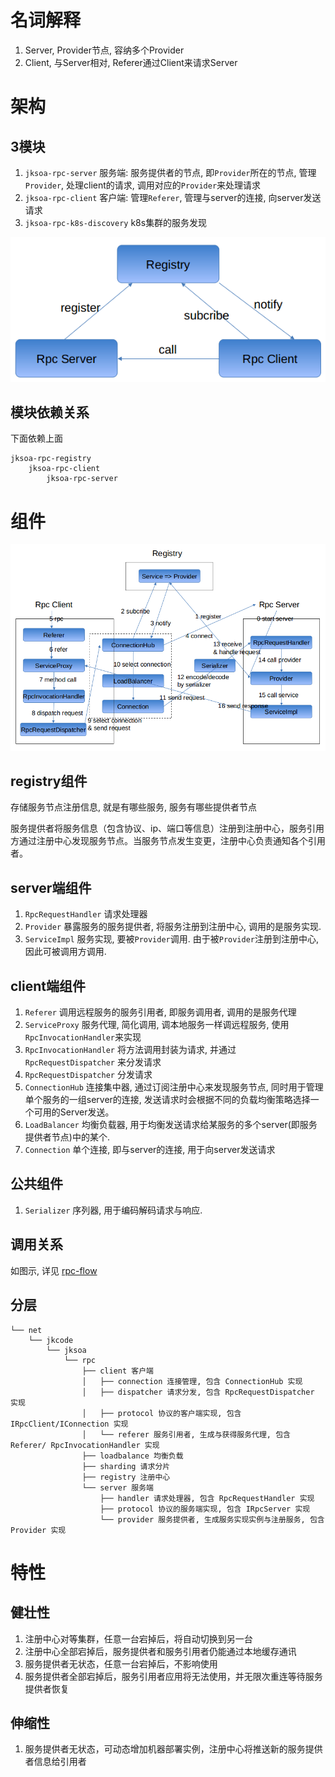 # 名词解释

1. Server, Provider节点, 容纳多个Provider
2. Client, 与Server相对, Referer通过Client来请求Server

# 架构

## 3模块
1. `jksoa-rpc-server` 服务端: 服务提供者的节点, 即`Provider`所在的节点, 管理`Provider`, 处理client的请求, 调用对应的`Provider`来处理请求
2. `jksoa-rpc-client` 客户端: 管理`Referer`, 管理与server的连接, 向server发送请求
3. `jksoa-rpc-k8s-discovery` k8s集群的服务发现

![module](img/module.png)

## 模块依赖关系
下面依赖上面
```
jksoa-rpc-registry
    jksoa-rpc-client
        jksoa-rpc-server
```

# 组件

![rpc-flow](img/rpc-flow.png)

## registry组件
存储服务节点注册信息, 就是有哪些服务, 服务有哪些提供者节点

服务提供者将服务信息（包含协议、ip、端口等信息）注册到注册中心，服务引用方通过注册中心发现服务节点。当服务节点发生变更，注册中心负责通知各个引用者。

## server端组件
1. `RpcRequestHandler` 请求处理器
2. `Provider` 暴露服务的服务提供者, 将服务注册到注册中心, 调用的是服务实现.
3. `ServiceImpl` 服务实现, 要被`Provider`调用. 由于被`Provider`注册到注册中心, 因此可被调用方调用.

## client端组件
1. `Referer` 调用远程服务的服务引用者, 即服务调用者, 调用的是服务代理
2. `ServiceProxy` 服务代理, 简化调用, 调本地服务一样调远程服务, 使用`RpcInvocationHandler`来实现
3. `RpcInvocationHandler` 将方法调用封装为请求, 并通过 `RpcRequestDispatcher` 来分发请求
4. `RpcRequestDispatcher` 分发请求
5. `ConnectionHub` 连接集中器, 通过订阅注册中心来发现服务节点, 同时用于管理单个服务的一组server的连接, 发送请求时会根据不同的负载均衡策略选择一个可用的Server发送。
6. `LoadBalancer` 均衡负载器, 用于均衡发送请求给某服务的多个server(即服务提供者节点)中的某个.
7. `Connection` 单个连接, 即与server的连接, 用于向server发送请求

## 公共组件
1. `Serializer` 序列器, 用于编码解码请求与响应.

## 调用关系
如图示, 详见 [rpc-flow](rpc-flow.md)

## 分层

```
└── net
    └── jkcode
        └── jksoa
            └── rpc
                ├── client 客户端
                │   ├── connection 连接管理, 包含 ConnectionHub 实现
                │   ├── dispatcher 请求分发, 包含 RpcRequestDispatcher 实现
                │   ├── protocol 协议的客户端实现, 包含 IRpcClient/IConnection 实现
                │   └── referer 服务引用者, 生成与获得服务代理, 包含 Referer/ RpcInvocationHandler 实现
                ├── loadbalance 均衡负载
                ├── sharding 请求分片
                ├── registry 注册中心
                └── server 服务端
                    ├── handler 请求处理器, 包含 RpcRequestHandler 实现
                    ├── protocol 协议的服务端实现, 包含 IRpcServer 实现
                    └── provider 服务提供者, 生成服务实现实例与注册服务, 包含 Provider 实现
```

# 特性

## 健壮性
1. 注册中心对等集群，任意一台宕掉后，将自动切换到另一台
2. 注册中心全部宕掉后，服务提供者和服务引用者仍能通过本地缓存通讯
3. 服务提供者无状态，任意一台宕掉后，不影响使用
4. 服务提供者全部宕掉后，服务引用者应用将无法使用，并无限次重连等待服务提供者恢复

## 伸缩性
1. 服务提供者无状态，可动态增加机器部署实例，注册中心将推送新的服务提供者信息给引用者
